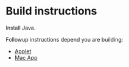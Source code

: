 Build instructions
==================

Install Java.

Followup instructions depend you are building:

+ [Applet](./applet.md)
+ [Mac App](./mac.md)

